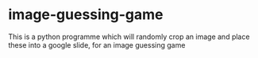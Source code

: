 # image-guessing-game
This is a python programme which will randomly crop an image and place these into a google slide, for an image guessing game
